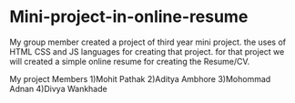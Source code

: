 # Mini-project-in-online-resume
My group member created a project of third year mini project.
the uses of HTML CSS and JS languages for creating that project.
for that project we will created a simple online resume for creating the Resume/CV.

My project Members
1)Mohit Pathak
2)Aditya Ambhore
3)Mohommad Adnan
4)Divya Wankhade


